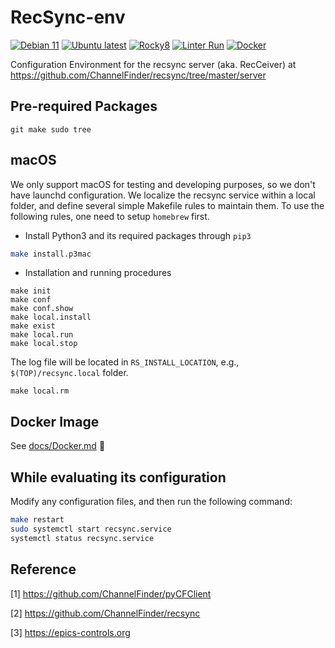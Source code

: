 # RecSync-env
[![Debian 11](https://github.com/jeonghanlee/RecSync-env/actions/workflows/debian11.yml/badge.svg)](https://github.com/jeonghanlee/RecSync-env/actions/workflows/debian11.yml)
[![Ubuntu latest](https://github.com/jeonghanlee/RecSync-env/actions/workflows/ubuntu.yml/badge.svg)](https://github.com/jeonghanlee/RecSync-env/actions/workflows/ubuntu.yml)
[![Rocky8](https://github.com/jeonghanlee/RecSync-env/actions/workflows/rocky8.yml/badge.svg)](https://github.com/jeonghanlee/RecSync-env/actions/workflows/rocky8.yml)
[![Linter Run](https://github.com/jeonghanlee/RecSync-env/actions/workflows/linter.yml/badge.svg)](https://github.com/jeonghanlee/RecSync-env/actions/workflows/linter.yml)
[![Docker](https://github.com/jeonghanlee/RecSync-env/actions/workflows/docker.yml/badge.svg)](https://github.com/jeonghanlee/RecSync-env/actions/workflows/docker.yml)

Configuration Environment for the recsync server (aka. RecCeiver) at <https://github.com/ChannelFinder/recsync/tree/master/server>

## Pre-required Packages

```
git make sudo tree 
```

## macOS

We only support macOS for testing and developing purposes, so we don't have launchd configuration. We localize the recsync service within a local folder, and define several simple Makefile rules to maintain them.
To use the following rules, one need to setup `homebrew` first. 

* Install Python3 and its required packages through `pip3`

```bash
make install.p3mac
```

* Installation and running procedures

```
make init
make conf
make conf.show
make local.install
make exist
make local.run
make local.stop
```

The log file will be located in `RS_INSTALL_LOCATION`, e.g., `$(TOP)/recsync.local` folder.


```
make local.rm
```

## Docker Image

See [docs/Docker.md](docs/Docker.md) :whale:

## While evaluating its configuration

Modify any configuration files, and then run the following command:

```bash
make restart
sudo systemctl start recsync.service
systemctl status recsync.service
```

## Reference

[1] <https://github.com/ChannelFinder/pyCFClient>

[2] <https://github.com/ChannelFinder/recsync>

[3] <https://epics-controls.org>
